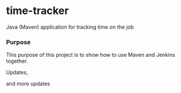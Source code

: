 # time-tracker
Java (Maven) application for tracking time on the job

### Purpose

This purpose of this project is to show how to use Maven and Jenkins together.

Updates, 

and more updates

